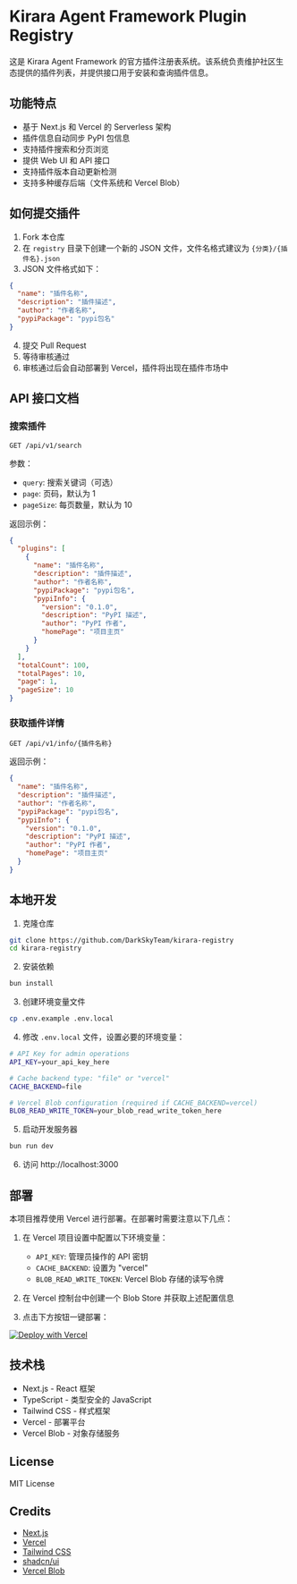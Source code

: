# Kirara Agent Framework Plugin Registry

这是 Kirara Agent Framework 的官方插件注册表系统。该系统负责维护社区生态提供的插件列表，并提供接口用于安装和查询插件信息。

## 功能特点

- 基于 Next.js 和 Vercel 的 Serverless 架构
- 插件信息自动同步 PyPI 包信息
- 支持插件搜索和分页浏览
- 提供 Web UI 和 API 接口
- 支持插件版本自动更新检测
- 支持多种缓存后端（文件系统和 Vercel Blob）

## 如何提交插件

1. Fork 本仓库
2. 在 `registry` 目录下创建一个新的 JSON 文件，文件名格式建议为 `{分类}/{插件名}.json`
3. JSON 文件格式如下：

```json
{
  "name": "插件名称",
  "description": "插件描述",
  "author": "作者名称",
  "pypiPackage": "pypi包名"
}
```

4. 提交 Pull Request
5. 等待审核通过
6. 审核通过后会自动部署到 Vercel，插件将出现在插件市场中

## API 接口文档

### 搜索插件

```
GET /api/v1/search
```

参数：
- `query`: 搜索关键词（可选）
- `page`: 页码，默认为 1
- `pageSize`: 每页数量，默认为 10

返回示例：
```json
{
  "plugins": [
    {
      "name": "插件名称",
      "description": "插件描述",
      "author": "作者名称",
      "pypiPackage": "pypi包名",
      "pypiInfo": {
        "version": "0.1.0",
        "description": "PyPI 描述",
        "author": "PyPI 作者",
        "homePage": "项目主页"
      }
    }
  ],
  "totalCount": 100,
  "totalPages": 10,
  "page": 1,
  "pageSize": 10
}
```

### 获取插件详情

```
GET /api/v1/info/{插件名称}
```

返回示例：
```json
{
  "name": "插件名称",
  "description": "插件描述",
  "author": "作者名称",
  "pypiPackage": "pypi包名",
  "pypiInfo": {
    "version": "0.1.0",
    "description": "PyPI 描述",
    "author": "PyPI 作者",
    "homePage": "项目主页"
  }
}
```

## 本地开发

1. 克隆仓库
```bash
git clone https://github.com/DarkSkyTeam/kirara-registry
cd kirara-registry
```

2. 安装依赖
```bash
bun install
```

3. 创建环境变量文件
```bash
cp .env.example .env.local
```

4. 修改 `.env.local` 文件，设置必要的环境变量：
```bash
# API Key for admin operations
API_KEY=your_api_key_here

# Cache backend type: "file" or "vercel"
CACHE_BACKEND=file

# Vercel Blob configuration (required if CACHE_BACKEND=vercel)
BLOB_READ_WRITE_TOKEN=your_blob_read_write_token_here
```

5. 启动开发服务器
```bash
bun run dev
```

6. 访问 http://localhost:3000

## 部署

本项目推荐使用 Vercel 进行部署。在部署时需要注意以下几点：

1. 在 Vercel 项目设置中配置以下环境变量：
   - `API_KEY`: 管理员操作的 API 密钥
   - `CACHE_BACKEND`: 设置为 "vercel"
   - `BLOB_READ_WRITE_TOKEN`: Vercel Blob 存储的读写令牌

2. 在 Vercel 控制台中创建一个 Blob Store 并获取上述配置信息

3. 点击下方按钮一键部署：

[![Deploy with Vercel](https://vercel.com/button)](https://vercel.com/new/clone?repository-url=https%3A%2F%2Fgithub.com%2FDarkSkyTeam%2Fkirara-registry)

## 技术栈

- Next.js - React 框架
- TypeScript - 类型安全的 JavaScript
- Tailwind CSS - 样式框架
- Vercel - 部署平台
- Vercel Blob - 对象存储服务

## License

MIT License

## Credits

- [Next.js](https://nextjs.org/)
- [Vercel](https://vercel.com)
- [Tailwind CSS](https://tailwindcss.com/)
- [shadcn/ui](https://ui.shadcn.com/)
- [Vercel Blob](https://vercel.com/storage/blob)

